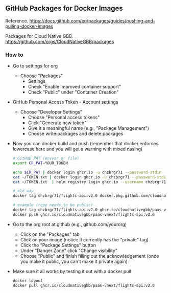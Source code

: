 ## GitHub Packages for Docker Images

Reference. https://docs.github.com/en/packages/guides/pushing-and-pulling-docker-images 

Packages for Cloud Native GBB. https://github.com/orgs/CloudNativeGBB/packages

### How to

* Go to settings for org
    * Choose "Packages"
        * Settings
        * Check "Enable improved container support"
        * Check "Public" under "Container Creation"	

* GitHub Personal Access Token - Account settings		
    * Choose "Developer Settings"
		* Choose "Personal access tokens"
		* Click "Generate new token"
		* Give it a meaningful name (e.g., "Package Management")
		* Choose write:packages and delete:packages

* Now you can docker build and push (remember that docker enforces lowercase here and you will get a warning with mixed casing)

    ```bash
    # GitHub PAT (envvar or file)
    export CR_PAT=YOUR_TOKEN

    echo $CR_PAT | docker login ghcr.io -u chzbrgr71 --password-stdin
    cat ~/TOKEN.txt | docker login ghcr.io -u chzbrgr71 --password-stdin
    cat ~/TOKEN.txt  | helm registry login ghcr.io --username chzbrgr71 --password-stdin

    # old way
    docker tag chzbrgr71/flights-api:v2.0 docker.pkg.github.com/cloudnativegbb/paas-vnext/flights-api:v2.0

    # example (repo needs to be public)
    docker tag chzbrgr71/flights-api:v2.0 ghcr.io/cloudnativegbb/paas-vnext/flights-api:v2.0
    docker push ghcr.io/cloudnativegbb/paas-vnext/flights-api:v2.0
    ```

* Go to the org root at github (e.g., github.com/yourorg)
    * Click on the "Packages" tab
    * Click on your image (notice it currently has the "private" tag)
    * Click the "Package Settings" button
    * Under "Danger Zone" click "Change visibility"
    * Choose "Public" and finish filling out the acknowledgement (once you make it public, you can't make it private again)

* Make sure it all works by testing it out with a docker pull

    ```bash
    docker logout
    docker pull ghcr.io/cloudnativegbb/paas-vnext/flights-api:v2.0
    ```